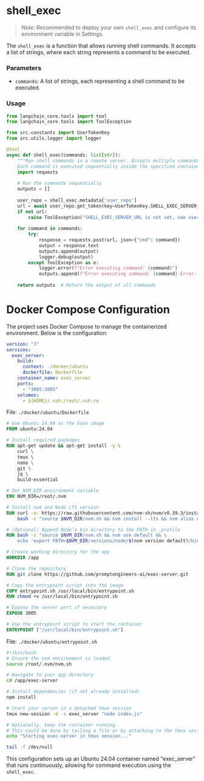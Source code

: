 # shell_exec

> *Note:* Recommended to deploy your own `shell_exec` and configure its environment variable in Settings. 

The `shell_exec` is a function that allows running shell commands. It accepts a list of strings, where each string represents a command to be executed.

### Parameters

- `commands`: A list of strings, each representing a shell command to be executed.

### Usage

```python
from langchain_core.tools import tool
from langchain_core.tools import ToolException

from src.constants import UserTokenKey
from src.utils.logger import logger

@tool
async def shell_exec(commands: list[str]):
    """Run shell commands in a remote server. Accepts multiple commands as a list of strings. 
    Each command is executed sequentially inside the specified container. Avoid interactive commands."""
    import requests
    
    # Run the commands sequentially
    outputs = []
    
    user_repo = shell_exec.metadata['user_repo']
    url = await user_repo.get_token(key=UserTokenKey.SHELL_EXEC_SERVER_URL.name)
    if not url:
        raise ToolException("SHELL_EXEC_SERVER_URL is not set, see user settings.")
    
    for command in commands:
        try:
            response = requests.post(url, json={"cmd": command})
            output = response.text
            outputs.append(output)
            logger.debug(output)
        except ToolException as e:
            logger.error(f"Error executing command: {command}")
            outputs.append(f"Error executing command: {command} Error: {e}")
    
    return outputs  # Return the output of all commands
```

# Docker Compose Configuration

The project uses Docker Compose to manage the containerized environment. Below is the configuration:

```yaml
version: "3"
services:
  exec_server:
    build:
      context: ./docker/ubuntu
      dockerfile: Dockerfile
    container_name: exec_server
    ports:
      - "3005:3005"
    volumes:
      - ${HOME}/.ssh:/root/.ssh:ro
```

File: `./docker/ubuntu/Dockerfile`

```Dockerfile
# Use Ubuntu 24.04 as the base image
FROM ubuntu:24.04

# Install required packages
RUN apt-get update && apt-get install -y \
    curl \
    tmux \
    nano \
    git \
    jq \
    build-essential

# Set NVM_DIR environment variable
ENV NVM_DIR=/root/.nvm

# Install nvm and Node LTS version
RUN curl -o- https://raw.githubusercontent.com/nvm-sh/nvm/v0.39.3/install.sh | bash && \
    bash -c "source $NVM_DIR/nvm.sh && nvm install --lts && nvm alias default node"

# (Optional) Append Node’s bin directory to the PATH in .profile
RUN bash -c "source $NVM_DIR/nvm.sh && nvm use default && \
    echo 'export PATH=$NVM_DIR/versions/node/$(nvm version default)/bin:$PATH' >> /root/.profile"

# Create working directory for the app
WORKDIR /app

# Clone the repository
RUN git clone https://github.com/promptengineers-ai/exec-server.git

# Copy the entrypoint script into the image
COPY entrypoint.sh /usr/local/bin/entrypoint.sh
RUN chmod +x /usr/local/bin/entrypoint.sh

# Expose the server port if necessary
EXPOSE 3005

# Use the entrypoint script to start the container
ENTRYPOINT ["/usr/local/bin/entrypoint.sh"]
```

File: `./docker/ubuntu/entrypoint.sh`

```sh
#!/bin/bash
# Ensure the nvm environment is loaded
source /root/.nvm/nvm.sh

# Navigate to your app directory
cd /app/exec-server

# Install dependencies (if not already installed)
npm install

# Start your server in a detached tmux session
tmux new-session -d -s exec_server "node index.js"

# Optionally, keep the container running.
# This could be done by tailing a file or by attaching to the tmux session.
echo "Starting exec-server in tmux session..."

tail -f /dev/null
```


This configuration sets up an Ubuntu 24.04 container named "exec_server" that runs continuously, allowing for command execution using the `shell_exec`.
